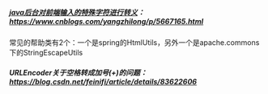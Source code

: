 ##### [java后台对前端输入的特殊字符进行转义](https://www.cnblogs.com/yangzhilong/p/5667165.html)：https://www.cnblogs.com/yangzhilong/p/5667165.html 

 常见的帮助类有2个：一个是spring的HtmlUtils，另外一个是apache.commons下的StringEscapeUtils 



##### URLEncoder关于空格转成加号(+)的问题：https://blog.csdn.net/feinifi/article/details/83622606